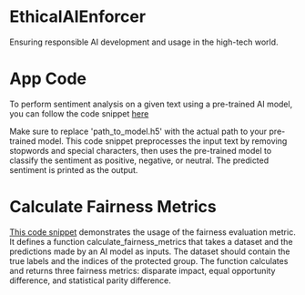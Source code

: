 # EthicalAIEnforcer
Ensuring responsible AI development and usage in the high-tech world.

# App Code 

To perform sentiment analysis on a given text using a pre-trained AI model, you can follow the code snippet [here](app.py) 

Make sure to replace 'path_to_model.h5' with the actual path to your pre-trained model. This code snippet preprocesses the input text by removing stopwords and special characters, then uses the pre-trained model to classify the sentiment as positive, negative, or neutral. The predicted sentiment is printed as the output.

# Calculate Fairness Metrics

[This code snippet]() demonstrates the usage of the fairness evaluation metric. It defines a function calculate_fairness_metrics that takes a dataset and the predictions made by an AI model as inputs. The dataset should contain the true labels and the indices of the protected group. The function calculates and returns three fairness metrics: disparate impact, equal opportunity difference, and statistical parity difference.
